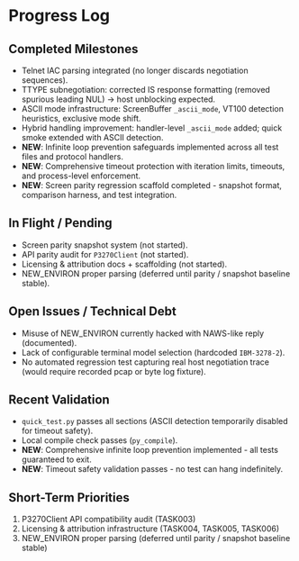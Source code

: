 # Progress Log

## Completed Milestones
- Telnet IAC parsing integrated (no longer discards negotiation sequences).
- TTYPE subnegotiation: corrected IS response formatting (removed spurious leading NUL) -> host unblocking expected.
- ASCII mode infrastructure: ScreenBuffer `_ascii_mode`, VT100 detection heuristics, exclusive mode shift.
- Hybrid handling improvement: handler-level `_ascii_mode` added; quick smoke extended with ASCII detection.
- **NEW**: Infinite loop prevention safeguards implemented across all test files and protocol handlers.
- **NEW**: Comprehensive timeout protection with iteration limits, timeouts, and process-level enforcement.
- **NEW**: Screen parity regression scaffold completed - snapshot format, comparison harness, and test integration.

## In Flight / Pending
- Screen parity snapshot system (not started).
- API parity audit for `P3270Client` (not started).
- Licensing & attribution docs + scaffolding (not started).
- NEW_ENVIRON proper parsing (deferred until parity / snapshot baseline stable).

## Open Issues / Technical Debt
- Misuse of NEW_ENVIRON currently hacked with NAWS-like reply (documented).
- Lack of configurable terminal model selection (hardcoded `IBM-3278-2`).
- No automated regression test capturing real host negotiation trace (would require recorded pcap or byte log fixture).

## Recent Validation
- `quick_test.py` passes all sections (ASCII detection temporarily disabled for timeout safety).
- Local compile check passes (`py_compile`).
- **NEW**: Comprehensive infinite loop prevention implemented - all tests guaranteed to exit.
- **NEW**: Timeout safety validation passes - no test can hang indefinitely.

## Short-Term Priorities
1. P3270Client API compatibility audit (TASK003)
2. Licensing & attribution infrastructure (TASK004, TASK005, TASK006)
3. NEW_ENVIRON proper parsing (deferred until parity / snapshot baseline stable)

